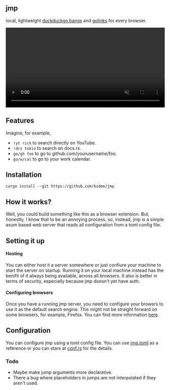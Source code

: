 ## jmp

local, lightweight [duckduckgo bangs](https://duckduckgo.com/bangs) and [golinks](https://www.golinks.io/) for every browser.

<video src="https://github.com/user-attachments/assets/81a51a82-0118-49c0-bb11-5e6412077139" width="100%" height="auto" muted></video>

## Features

Imagine, for example,
- `!yt rick` to search directly on YouTube.
- `!drs tokio` to search on docs.rs.
- `go/gh foo` to go to github.com/yourusername/foo.
- `go/w/cal` to go to your work calendar.

## Installation

```
cargo install --git https://github.com/ksdme/jmp
```

## How it works?

Well, you could build something like this as a browser extension. But, honestly, I know that to be an annoying
process, so, instead, jmp is a simple axum based web server that reads all configuration from a toml config
file.

## Setting it up

#### Hosting

You can either host it a server somewhere or just confiure your machine to start the server on startup. Running it
on your local machine instead has the benifit of it always being available, across all browsers. It also is better
in terms of security, especially because jmp doesn't yet have auth.

#### Configuring browsers

Once you have a running jmp server, you need to configure your browers to use it as the default search engine.
This might not be straight forward on some browsers, for example, Firefox. You can find more information [here](https://chatgpt.com/).

## Configuration

You can configure jmp using a toml config file. You can use [jmp.toml](./jmp.toml) as a reference or
you can stare at [conf.rs](./src/conf.rs) for the details.

### Todo

- Maybe make jump arguments more declarative.
- There a bug where placeholders in jumps are not interpolated if they aren't used.

